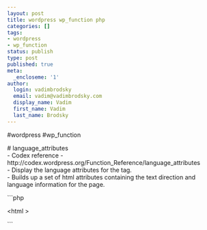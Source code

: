```yaml
---
layout: post
title: wordpress wp_function php
categories: []
tags:
- wordpress
- wp_function
status: publish
type: post
published: true
meta:
  _encloseme: '1'
author:
  login: vadimbrodsky
  email: vadim@vadimbrodsky.com
  display_name: Vadim
  first_name: Vadim
  last_name: Brodsky
---
```

<p>#wordpress #wp_function</p>
<p># language_attributes<br />
- Codex reference - http://codex.wordpress.org/Function_Reference/language_attributes<br />
- Display the language attributes for the  tag.<br />
- Builds up a set of html attributes containing the text direction and language information for the page.</p>
<p>```php</p>
<p>    &lt;html &gt;</p>
<p>```</p>
